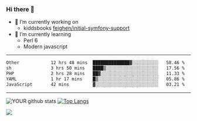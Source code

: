 ### Hi there 👋

- 🔭 I’m currently working on
  - kiddsbooks [feighen/initial-symfony-support](https://github.com/noondaysun/kiddsbooks.com/tree/feighen/initial-symfony-support)
- 🌱 I’m currently learning
  - Perl 6
  - Modern javascript

---
<!--START_SECTION:waka-->

```txt
Other            12 hrs 48 mins  ██████████████▓░░░░░░░░░░   58.46 %
sh               3 hrs 50 mins   ████▒░░░░░░░░░░░░░░░░░░░░   17.56 %
PHP              2 hrs 28 mins   ██▓░░░░░░░░░░░░░░░░░░░░░░   11.33 %
YAML             1 hr 17 mins    █▒░░░░░░░░░░░░░░░░░░░░░░░   05.86 %
JavaScript       42 mins         ▓░░░░░░░░░░░░░░░░░░░░░░░░   03.21 %
```

<!--END_SECTION:waka-->
---
![YOUR github stats](https://github-readme-stats.vercel.app/api?username=noondaysun&show_icons=true&theme=onedark) [![Top Langs](https://github-readme-stats.vercel.app/api/top-langs/?username=noondaysun&layout=compact&theme=onedark)](https://github.com/anuraghazra/github-readme-stats)

[<img src="https://img.shields.io/badge/linkedin-%230077B5.svg?&style=for-the-badge&logo=linkedin&logoColor=white" />](https://www.linkedin.com/in/feighen-oosterbroek-9630a514a/)

<!--
**noondaysun/noondaysun** is a ✨ _special_ ✨ repository because its `README.md` (this file) appears on your GitHub profile.

Here are some ideas to get you started:

- 🔭 I’m currently working on ...
- 🌱 I’m currently learning ...
- 👯 I’m looking to collaborate on ...
- 🤔 I’m looking for help with ...
- 💬 Ask me about ...
- 📫 How to reach me: ...
- 😄 Pronouns: ...
- ⚡ Fun fact: ...
-->
